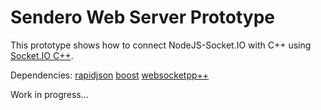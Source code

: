 # Sendero Web Server Prototype

This prototype shows how to connect NodeJS-Socket.IO with C++ using [Socket.IO C++](https://github.com/socketio/socket.io-client-cpp).

Dependencies:
[rapidjson](https://github.com/miloyip/rapidjson)
[boost](http://www.boost.org/)
[websocketpp++](https://github.com/zaphoyd/websocketpp)

Work in progress...
